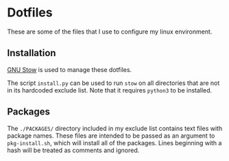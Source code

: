 Dotfiles
========

These are some of the files that I use to configure my linux environment.

## Installation
[GNU Stow](https://www.gnu.org/software/stow/) is used to manage these dotfiles.

The script `install.py` can be used to run `stow` on all directories that are not
in its hardcoded exclude list. Note that it requires `python3` to be installed.

## Packages
The `./PACKAGES/` directory included in my exclude list contains text files with
package names. These files are intended to be passed as an argument to `pkg-install.sh`,
which will install all of the packages. Lines beginning with a hash will be
treated as comments and ignored.
